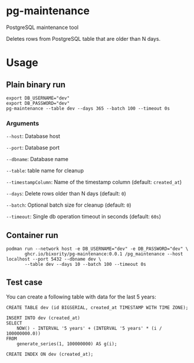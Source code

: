 # pg-maintenance

PostgreSQL maintenance tool

Deletes rows from PostgreSQL table that are older than N days.

# Usage

## Plain binary run
```shell
export DB_USERNAME="dev"
export DB_PASSWORD="dev"
pg-maintenance --table dev --days 365 --batch 100 --timeout 0s
```

### Arguments

`--host`: Database host

`--port`: Database port

`--dbname`: Database name

`--table`: table name for cleanup

`--timestampColumn`: Name of the timestamp column (default: `created_at`)

`--days`: Delete rows older than N days (default: `0`)

`--batch`: Optional batch size for cleanup (default: `0`)

`--timeout`: Single db operation timeout in seconds (default: `60s`)


## Container run
```shell
podman run --network host -e DB_USERNAME="dev" -e DB_PASSWORD="dev" \
       ghcr.io/bixority/pg-maintenance:0.0.1 /pg_maintenance --host localhost --port 5432 --dbname dev \
       --table dev --days 10 --batch 100 --timeout 0s
```


## Test case

You can create a following table with data for the last 5 years:

```postgresql
CREATE TABLE dev (id BIGSERIAL, created_at TIMESTAMP WITH TIME ZONE);

INSERT INTO dev (created_at)
SELECT 
    NOW() - INTERVAL '5 years' + (INTERVAL '5 years' * (i / 100000000.0))
FROM 
    generate_series(1, 100000000) AS g(i);

CREATE INDEX ON dev (created_at);
```
